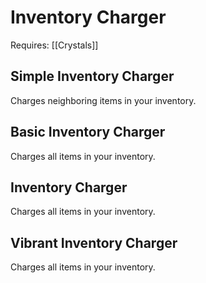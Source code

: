 Inventory Charger
===

Requires: [[Crystals]]

## Simple Inventory Charger

Charges neighboring items in your inventory.

## Basic Inventory Charger

Charges all items in your inventory.

## Inventory Charger

Charges all items in your inventory.

## Vibrant Inventory Charger

Charges all items in your inventory.
